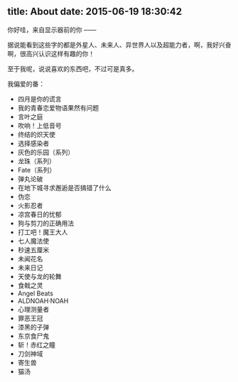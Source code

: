 title: About
date: 2015-06-19 18:30:42
---
你好哇，来自显示器前的你 ——

据说能看到这些字的都是外星人、未来人、异世界人以及超能力者，啊，我好兴奋啊，很高兴认识这样有趣的你！

至于我呢，说说喜欢的东西吧，不过可是真多。

我偏爱的番：

- 四月是你的谎言
- 我的青春恋爱物语果然有问题
- 言叶之庭
- 吹响！上低音号
- 终结的炽天使
- 选择感染者
- 灰色的乐园（系列）
- 龙珠（系列）
- Fate（系列）
- 弹丸论破
- 在地下城寻求邂逅是否搞错了什么
- 伪恋
- 火影忍者
- 凉宫春日的忧郁
- 狗与剪刀的正确用法
- 打工吧！魔王大人
- 七人魔法使
- 秒速五厘米
- 未闻花名
- 未来日记
- 天使与龙的轮舞
- 食戟之灵
- Angel Beats
- ALDNOAH·NOAH
- 心理测量者
- 罪恶王冠
- 漆黑的子弹
- 东京食尸鬼
- 斩！赤红之瞳
- 刀剑神域
- 寄生兽
- 猫汤
